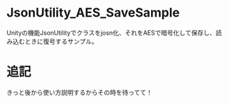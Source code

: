 # JsonUtility_AES_SaveSample
Unityの機能JsonUtilityでクラスをjosn化、それをAESで暗号化して保存し、読み込むときに復号するサンプル。

# 追記
きっと後から使い方説明するからその時を待ってて！

